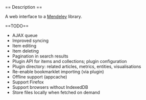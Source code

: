 == Description ==

A web interface to a [Mendeley](http://www.mendeley.com/) library.

==TODO==

* AJAX queue
* Improved syncing
* Item editing
* Item deleting
* Pagination in search results
* Plugin API for items and collections; plugin configuration
* Plugin directory: related articles, metrics, entities, visualisations
* Re-enable bookmarklet importing (via plugin)
* Offline support (appcache)
* Support Firefox
* Support browsers without IndexedDB
* Store files locally when fetched on demand
